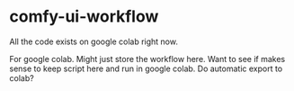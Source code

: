 # comfy-ui-workflow
All the code exists on google colab right now.

For google colab. Might just store the workflow here. Want to see if makes sense to keep script here and run in google colab. Do automatic export to colab?
